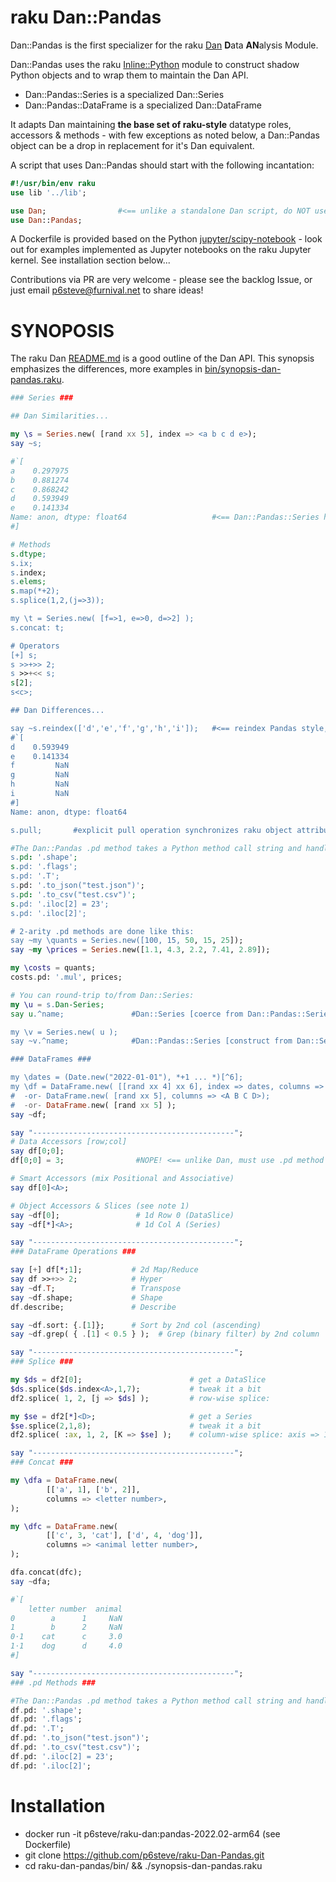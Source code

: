 # raku Dan::Pandas
Dan::Pandas is the first specializer for the raku [Dan](https://github.com/p6steve/raku-Dan) **D**ata **AN**alysis Module.

Dan::Pandas uses the raku [Inline::Python](https://raku.land/cpan:NINE/Inline::Python) module to construct shadow Python objects and to wrap them to maintain the Dan API.
- Dan::Pandas::Series is a specialized Dan::Series
- Dan::Pandas::DataFrame is a specialized Dan::DataFrame

It adapts Dan maintaining **the base set of raku-style** datatype roles, accessors & methods - with few exceptions as noted below, a Dan::Pandas object can be a drop in replacement for it's Dan equivalent.

A script that uses Dan::Pandas should start with the following incantation:

```raku
#!/usr/bin/env raku
use lib '../lib';

use Dan;                #<== unlike a standalone Dan script, do NOT use the :ALL selector here
use Dan::Pandas;
```

A Dockerfile is provided based on the Python [jupyter/scipy-notebook](https://jupyter-docker-stacks.readthedocs.io/en/latest/using/selecting.html#jupyter-scipy-notebook) - look out for examples implemented as Jupyter notebooks on the raku Jupyter kernel. See installation section below...

Contributions via PR are very welcome - please see the backlog Issue, or just email p6steve@furnival.net to share ideas!

# SYNOPOSIS
The raku Dan [README.md](https://github.com/p6steve/raku-Dan/blob/main/README.md) is a good outline of the Dan API. This synopsis emphasizes the differences, more examples in [bin/synopsis-dan-pandas.raku](https://github.com/p6steve/raku-Dan/blob/main/bin/synopsis-dan-pandas.raku).
```raku
### Series ###

## Dan Similarities...

my \s = Series.new( [rand xx 5], index => <a b c d e>);
say ~s;

#`[
a    0.297975
b    0.881274
c    0.868242
d    0.593949
e    0.141334
Name: anon, dtype: float64                   #<== Dan::Pandas::Series has a Python numpy dtype
#]

# Methods
s.dtype;
s.ix;
s.index;
s.elems;
s.map(*+2);
s.splice(1,2,(j=>3));

my \t = Series.new( [f=>1, e=>0, d=>2] );
s.concat: t;

# Operators
[+] s;  
s >>+>> 2; 
s >>+<< s; 
s[2];
s<c>;

## Dan Differences...

say ~s.reindex(['d','e','f','g','h','i']);   #<== reindex Pandas style, padding NaN
#`[
d    0.593949
e    0.141334
f         NaN
g         NaN
h         NaN
i         NaN
#]
Name: anon, dtype: float64

s.pull;       #explicit pull operation synchronizes raku object attributes to latest Python values (@.dfata, %.index, %.columns)

#The Dan::Pandas .pd method takes a Python method call string and handles it from raku:
s.pd: '.shape';
s.pd: '.flags';
s.pd: '.T';
s.pd: '.to_json("test.json")';
s.pd: '.to_csv("test.csv")';
s.pd: '.iloc[2] = 23';
s.pd: '.iloc[2]';

# 2-arity .pd methods are done like this:
say ~my \quants = Series.new([100, 15, 50, 15, 25]);
say ~my \prices = Series.new([1.1, 4.3, 2.2, 7.41, 2.89]); 

my \costs = quants; 
costs.pd: '.mul', prices; 

# You can round-trip to/from Dan::Series:
my \u = s.Dan-Series;
say u.^name;               #Dan::Series [coerce from Dan::Pandas::Series]

my \v = Series.new( u );
say ~v.^name;              #Dan::Pandas::Series [construct from Dan::Series]

### DataFrames ###

my \dates = (Date.new("2022-01-01"), *+1 ... *)[^6];
my \df = DataFrame.new( [[rand xx 4] xx 6], index => dates, columns => <A B C D> );
#  -or- DataFrame.new( [rand xx 5], columns => <A B C D>);
#  -or- DataFrame.new( [rand xx 5] );
say ~df;

say "---------------------------------------------";
# Data Accessors [row;col]
say df[0;0];
df[0;0] = 3;                #NOPE! <== unlike Dan, must use .pd method to set values, then optionally .pull

# Smart Accessors (mix Positional and Associative)
say df[0]<A>;

# Object Accessors & Slices (see note 1)
say ~df[0];                 # 1d Row 0 (DataSlice)
say ~df[*]<A>;              # 1d Col A (Series)

say "---------------------------------------------";
### DataFrame Operations ###

say [+] df[*;1];           # 2d Map/Reduce
say df >>+>> 2;            # Hyper
say ~df.T;                 # Transpose
say ~df.shape;             # Shape
df.describe;               # Describe

say ~df.sort: {.[1]};      # Sort by 2nd col (ascending)
say ~df.grep( { .[1] < 0.5 } );  # Grep (binary filter) by 2nd column

say "---------------------------------------------";
### Splice ###

my $ds = df2[0];                        # get a DataSlice
$ds.splice($ds.index<A>,1,7);           # tweak it a bit
df2.splice( 1, 2, [j => $ds] );         # row-wise splice:

my $se = df2[*]<D>;                     # get a Series
$se.splice(2,1,8);                      # tweak it a bit
df2.splice( :ax, 1, 2, [K => $se] );    # column-wise splice: axis => 1

say "---------------------------------------------";
### Concat ###

my \dfa = DataFrame.new(
        [['a', 1], ['b', 2]],
        columns => <letter number>,
); 

my \dfc = DataFrame.new(
        [['c', 3, 'cat'], ['d', 4, 'dog']],
        columns => <animal letter number>,
); 

dfa.concat(dfc);
say ~dfa;

#`[
    letter number  animal
0        a      1     NaN
1        b      2     NaN
0⋅1    cat      c     3.0
1⋅1    dog      d     4.0
#]

say "---------------------------------------------";
### .pd Methods ###

#The Dan::Pandas .pd method takes a Python method call string and handles it from raku:
df.pd: '.shape';
df.pd: '.flags';
df.pd: '.T';
df.pd: '.to_json("test.json")';
df.pd: '.to_csv("test.csv")';
df.pd: '.iloc[2] = 23';
df.pd: '.iloc[2]';

```


# Installation
- docker run -it p6steve/raku-dan:pandas-2022.02-arm64 (see Dockerfile)
- git clone https://github.com/p6steve/raku-Dan-Pandas.git
- cd raku-dan-pandas/bin/ && ./synopsis-dan-pandas.raku
